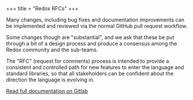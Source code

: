 +++
title = "Redox RFCs"
+++

Many changes, including bug fixes and documentation improvements can be
implemented and reviewed via the normal GitHub pull request workflow.

Some changes though are "substantial", and we ask that these be put
through a bit of a design process and produce a consensus among the Redox
community and the sub-teams.

The "RFC" (request for comments) process is intended to provide a
consistent and controlled path for new features to enter the language
and standard libraries, so that all stakeholders can be confident about
the direction the language is evolving in.


[Read full documentation on Gitlab](https://gitlab.redox-os.org/redox-os/rfcs)

